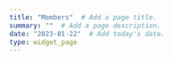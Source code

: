 ```yaml
---
title: "Members"  # Add a page title.
summary: ""  # Add a page description.
date: "2023-01-22"  # Add today's date.
type: widget_page
---
```

